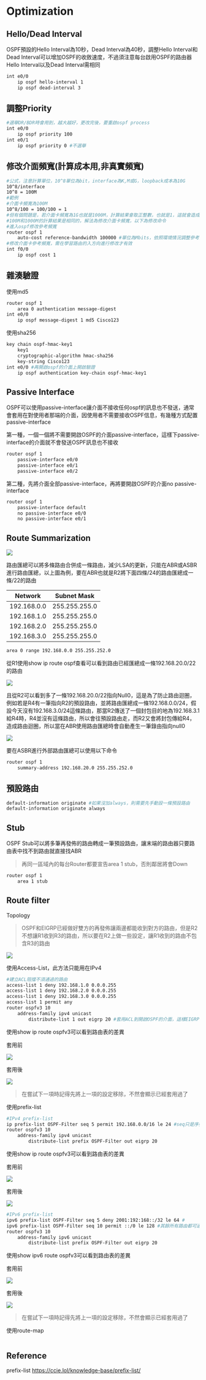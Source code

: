 # Optimization #

## Hello/Dead Interval ## 

OSPF預設的Hello Interval為10秒，Dead Interval為40秒，調整Hello Interval和Dead Interval可以增加OSPF的收斂速度，不過須注意每台啟用OSPF的路由器Hello Interval以及Dead Interval需相同

```bash
int e0/0
    ip ospf hello-interval 1
    ip ospf dead-interval 3
```

## 調整Priority ##

```bash
#選舉DR/BDR時會用到，越大越好，更改完後，要重啟ospf process
int e0/0
	ip ospf priority 100
int e0/1
	ip ospf priority 0 #不選舉
```

## 修改介面頻寬(計算成本用,非真實頻寬) ##

```bash
#公式，注意計算單位，10^8單位為bit，interface為K,M或G，loopback成本為10G
10^8/interface
10^8 = 100M 
#範例
#介面卡頻寬為100M
10^8/100 = 100/100 = 1
#但有個問題是，若介面卡頻寬為1G也就是1000M，計算結果會取正整數，也就是1，這就會造成
#100M和1000M的計算結果是相同的，解法為修改介面卡頻寬，以下為修改命令
#進入ospf修改參考頻寬
router ospf 1
    auto-cost reference-bandwidth 100000 #單位為Mbits，依照環境情況調整參考頻寬，網路頻寬越大參考頻寬需設定越高
#修改介面卡參考頻寬，需在學習路由的入方向進行修改才有效
int f0/0
    ip ospf cost 1
```

## 雜湊驗證 ##

使用md5

```bash
router ospf 1
    area 0 authentication message-digest
int e0/0
    ip ospf message-digest 1 md5 Cisco123 
```

使用sha256

```bash
key chain ospf-hmac-key1
    key1 
    cryptographic-algorithm hmac-sha256
    key-string Cisco123 
int e0/0 #再開啟ospf的介面上開啟驗證
    ip ospf authentication key-chain ospf-hmac-key1 
```

## Passive Interface ##

OSPF可以使用passive-interface讓介面不接收任何ospf的訊息也不發送，通常會套用在對使用者那端的介面，因使用者不需要接收OSPF信息，有幾種方式配置passive-interface

第一種，一個一個將不需要開啟OSPF的介面passive-interface，這樣下passive-interface的介面就不會發送OSPF訊息也不接收

```bash
router ospf 1
    passive-interface e0/0
    passive-interface e0/1
    passive-interface e0/2
```

第二種，先將介面全部passive-interface，再將要開啟OSPF的介面no passive-interface

```bash
router ospf 1
    passive-interface default 
    no passive-interface e0/0
    no passive-interface e0/1
```

## Route Summarization ## 

![](Image/Topology1.png)

路由匯總可以將多條路由合併成一條路由，減少LSA的更新，只能在ABR或ASBR進行路由匯總，以上圖為例，要在ABR也就是R2將下面四條/24的路由匯總成一條/22的路由

|Network|Subnet Mask|
|---|---|
|192.168.0.0|255.255.255.0|
|192.168.1.0|255.255.255.0|
|192.168.2.0|255.255.255.0|
|192.168.3.0|255.255.255.0|

```bash
area 0 range 192.168.0.0 255.255.252.0 
```

從R1使用show ip route ospf查看可以看到路由已經匯總成一條192.168.20.0/22的路由

![](Image/Route-summarization2.png)

且從R2可以看到多了一條192.168.20.0/22指向Null0，這是為了防止路由迴圈，例如若是R4有一筆指向R2的預設路由，並將路由匯總成一條192.168.0.0/24，假設今天沒有192.168.3.0/24這條路由，那當R2傳送了一個封包目的地為192.168.3.1給R4時，R4並沒有這條路由，所以會往預設路由走，而R2又會將封包傳給R4，造成路由迴圈，所以當在ABR使用路由匯總時會自動產生一筆錄由指向null0

![](Image/Route-summarization1.png)

要在ASBR進行外部路由匯總可以使用以下命令

```bash
router ospf 1
	summary-address 192.168.20.0 255.255.252.0
```

## 預設路由 ##

```bash
default-information originate #如果沒加always，則需要先手動設一條預設路由
default-information originate always 
```

## Stub ## 

OSPF Stub可以將多筆再發佈的路由轉成一筆預設路由，讓末端的路由器只要路由表中找不到路由就直接找ABR

>再同一區域內的每台Router都要宣告area 1 stub，否則鄰居將會Down 

```bash
router ospf 1
	area 1 stub 
```

## Route filter ## 

Topology 

>OSPF和EIGRP已經做好雙方的再發佈讓兩邊都能收到對方的路由，但是R2不想讓R1收到R3的路由，所以要在R2上做一些設定，讓R1收到的路由不包含R3的路由

![](Image/Route%20filter.png)

使用Access-List，此方法只能用在IPv4

```bash
#建立ACL阻擋不須通過的路由
access-list 1 deny 192.168.1.0 0.0.0.255 
access-list 1 deny 192.168.2.0 0.0.0.255 
access-list 1 deny 192.168.3.0 0.0.0.255 
access-list 1 permit any
router ospfv3 10
    address-family ipv4 unicast 
        distribute-list 1 out eigrp 20 #套用ACL到開啟OSPF的介面，這樣EIGRP再發佈進來的路由就會被ACL過濾掉
```

使用show ip route ospfv3可以看到路由表的差異

套用前

![](Image/Route%20filter2.png)

套用後

![](Image/Route%20filter3.png)


>在嘗試下一項時記得先將上一項的設定移除，不然會顯示已經套用過了

使用prefix-list 

```bash
#IPv4 prefix-list 
ip prefix-list OSPF-Filter seq 5 permit 192.168.0.0/16 le 24 #seq只是序號，像是ACL的序號，通常設定為5的倍數，不會影響到prefix-list的功能，在刪除prefix-list時可以指定序號刪除
router ospfv3 10 
    address-family ipv4 unicast 
        distribute-list prefix OSPF-Filter out eigrp 20 
```

使用show ip route ospfv3可以看到路由表的差異

套用前

![](Image/Route%20filter4.png)

套用後

![](Image/Route%20filter5.png)

```bash 
#IPv6 prefix-list 
ipv6 prefix-list OSPF-Filter seq 5 deny 2001:192:168::/32 le 64 #
ipv6 prefix-list OSPF-Filter seq 10 permit ::/0 le 128 #其餘所有路由都可通過
router ospfv3 10 
    address-family ipv6 unicast 
        distribute-list prefix OSPF-Filter out eigrp 20
```

使用show ipv6 route ospfv3可以看到路由表的差異

套用前

![](Image/Route%20filter6.png)

套用後

![](Image/Route%20filter7.png)

>在嘗試下一項時記得先將上一項的設定移除，不然會顯示已經套用過了

使用route-map

```bash

```


## Reference ## 

prefix-list https://ccie.lol/knowledge-base/prefix-list/
